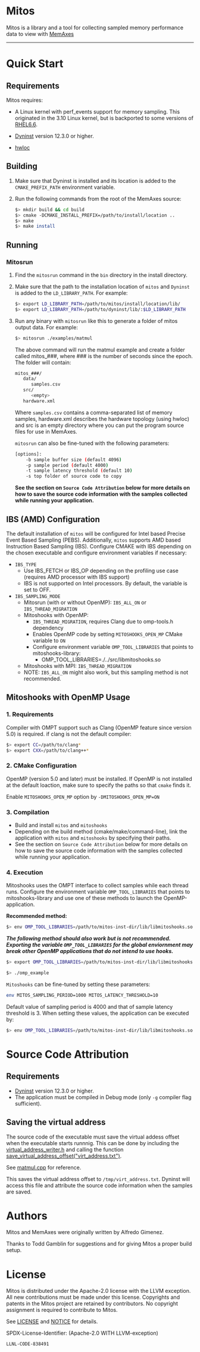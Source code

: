 # Mitos

Mitos is a library and a tool for collecting sampled memory
performance data to view with
[MemAxes](https://github.com/scalability-llnl/MemAxes)

----

# Quick Start

## Requirements

Mitos requires:

* A Linux kernel with perf_events support for memory
  sampling.  This originated in the 3.10 Linux kernel, but is backported
  to some versions of [RHEL6.6](https://www.redhat.com/promo/Red_Hat_Enterprise_Linux6/).

* [Dyninst](http://www.dyninst.org) version 12.3.0 or higher.

* [hwloc](http://www.open-mpi.org/projects/hwloc/)

## Building

1. Make sure that Dyninst is installed and its location is added to the
   `CMAKE_PREFIX_PATH` environment variable.

2. Run the following commands from the root of the MemAxes source:
   ```bash
   $> mkdir build && cd build
   $> cmake -DCMAKE_INSTALL_PREFIX=/path/to/install/location ..
   $> make
   $> make install
   ```

## Running

### Mitosrun

1. Find the `mitosrun` command in the `bin` directory in the install
   directory.

2. Make sure that the path to the installation location of `mitos` and `Dyninst` is added to the `LD_LIBRARY_PATH`. For example:

   ```bash
   $> export LD_LIBRARY_PATH=/path/to/mitos/install/location/lib/
   $> export LD_LIBRARY_PATH=/path/to/dyninst/lib/:$LD_LIBRARY_PATH
   ```

3. Run any binary with `mitosrun` like this to generate a folder of
   mitos output data. For example:

   ```bash
   $> mitosrun ./examples/matmul
   ```

   The above command will run the matmul example and create a folder
   called mitos_###, where ### is the number of seconds since the
   epoch. The folder will contain:

   ```bash
   mitos_###/
      data/
         samples.csv
      src/
         <empty>
      hardware.xml
   ```

   Where `samples.csv` contains a comma-separated list of memory
   samples, hardware.xml describes the hardware topology (using hwloc)
   and src is an empty directory where you can put the program source
   files for use in MemAxes.

   `mitosrun` can also be fine-tuned with the following parameters:

   ```bash
   [options]:
       -b sample buffer size (default 4096)
       -p sample period (default 4000)
       -t sample latency threshold (default 10)
       -s top folder of source code to copy
   ```
   **See the section on `Source Code Attribution` below for more details on how to save the source code information with the samples collected while running your application.**

## IBS (AMD) Configuration
The default installation of `mitos` will be configured for Intel based Precise Event Based Sampling (PEBS). Additionally, `mitos` supports AMD based Instruction Based Sampling (IBS). Configure CMAKE with IBS depending on the chosen executable and configure environment variables if necessary:
* `IBS_TYPE` 
  * Use IBS_FETCH or IBS_OP depending on the profiling use case (requires AMD processor with IBS support)
  * IBS is not supported on Intel processors. By default, the variable is set to OFF.
* `IBS_SAMPLING_MODE`
  * Mitosrun (with or without OpenMP): `IBS_ALL_ON` or `IBS_THREAD_MIGRATION`
  * Mitoshooks with OpenMP: 
    * `IBS_THREAD_MIGRATION`, requires Clang due to omp-tools.h dependency
    * Enables OpenMP code by setting `MITOSHOOKS_OPEN_MP` CMake variable to `ON`
    * Configure environment variable `OMP_TOOL_LIBRARIES` that points to mitoshooks-library:
      * OMP_TOOL_LIBRARIES=./../src/libmitoshooks.so
  * Mitoshooks with MPI: `IBS_THREAD_MIGRATION`
  * NOTE: `IBS_ALL_ON` might also work, but this sampling method is not recommended.

## Mitoshooks with OpenMP Usage
### 1. Requirements

   Compiler with OMPT support such as Clang (OpenMP feature since version 5.0) is required. if clang is not the default compiler:
   
   ```bash
   $> export CC=/path/to/clang*
   $> export CXX=/path/to/clang++*
   ```
### 2. CMake Configuration
   
   OpenMP (version 5.0 and later) must be installed. If OpenMP is not installed at the default loaction, make sure to specify the paths so that `cmake` finds it.
   
   Enable `MITOSHOOKS_OPEN_MP` option by `-DMITOSHOOKS_OPEN_MP=ON`

### 3. Compilation
   * Build and install `mitos` and `mitoshooks`
   * Depending on the build method (cmake/make/command-line), link the application with `mitos` and `mitoshooks` by specifying their paths.
   * See the section on `Source Code Attribution` below for more details on how to save the source code information with the samples collected while running your application.
   
### 4. Execution
   
   Mitoshooks uses the OMPT interface to collect samples while each thread runs. Configure the environment variable `OMP_TOOL_LIBRARIES` that points to mitoshooks-library and use one of these methods to launch the OpenMP-application.

   **Recommended method:** 
   ```bash
   $> env OMP_TOOL_LIBRARIES=/path/to/mitos-inst-dir/lib/libmitoshooks.so ./omp_example
   ```
   ***The following method should also work but is not recommended. Exporting the variable `OMP_TOOL_LIBRARIES` for the global enviornment may break other OpenMP applications that do not intend to use hooks.***
   ```bash
   $> export OMP_TOOL_LIBRARIES=/path/to/mitos-inst-dir/lib/libmitoshooks.so 
   
   $> ./omp_example
   ```
   `Mitoshooks` can be fine-tuned by setting these parameters:

   ```bash
   env MITOS_SAMPLING_PERIOD=1000 MITOS_LATENCY_THRESHOLD=10
   ```
   Default value of sampling period is 4000 and that of sample latency threshold is 3. When setting these values, the application can be executed by:

   ```bash
   $> env OMP_TOOL_LIBRARIES=/path/to/mitos-inst-dir/lib/libmitoshooks.so MITOS_SAMPLING_PERIOD=1000 MITOS_LATENCY_THRESHOLD=10 ./omp_example
   ```

# Source Code Attribution

## Requirements
* [Dyninst](http://www.dyninst.org) version 12.3.0 or higher.
* The application must be compiled in Debug mode (only `-g` compiler flag sufficient).

## Saving the virtual address

The source code of the executable must save the virtual addess offset when the executable starts runnnig. This can be done by including the [virtual_address_writer.h](src/virtual_address_writer.h) and calling the function [save_virtual_address_offset("virt_address.txt")](src/virtual_address_writer.h#L18).

See [matmul.cpp](examples/matmul.cpp) for reference.

This saves the virtual address offset to `/tmp/virt_address.txt`. Dyninst will access this file and attribute the source code information when the samples are saved.

# Authors

Mitos and MemAxes were originally written by Alfredo Gimenez.

Thanks to Todd Gamblin for suggestions and for giving Mitos a proper build setup.

# License

Mitos is distributed under the Apache-2.0 license with the LLVM exception.
All new contributions must be made under this license. Copyrights and patents
in the Mitos project are retained by contributors. No copyright assignment is
required to contribute to Mitos.

See [LICENSE](https://github.com/llnl/mitos/blob/develop/LICENSE) and
[NOTICE](https://github.com/llnl/mitos/blob/develop/NOTICE) for details.

SPDX-License-Identifier: (Apache-2.0 WITH LLVM-exception)

`LLNL-CODE-838491`